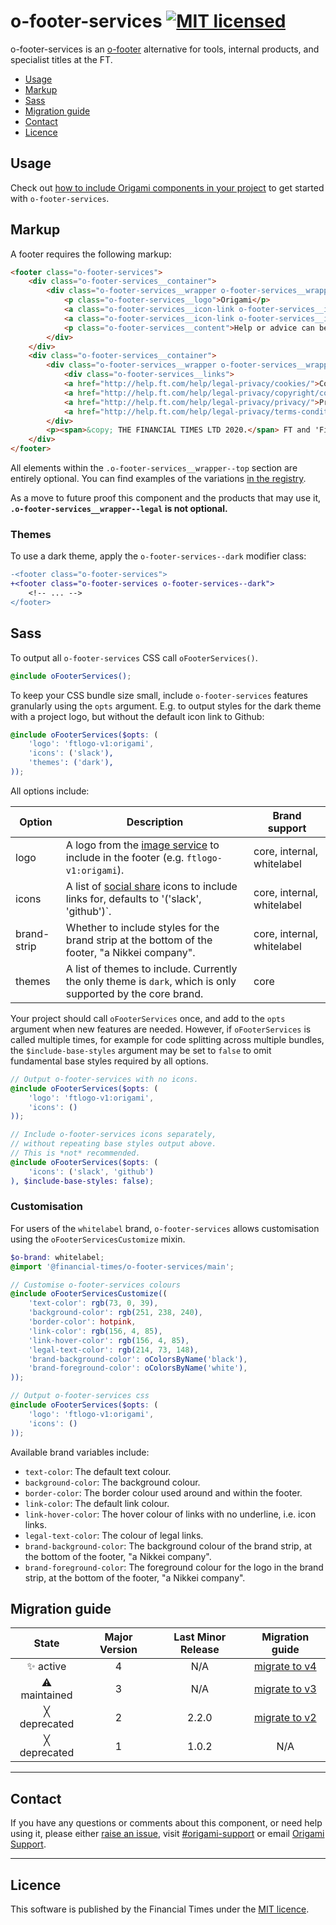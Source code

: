 # o-footer-services [![MIT licensed](https://img.shields.io/badge/license-MIT-blue.svg)](#licence)

o-footer-services is an [o-footer](https://registry.origami.ft.com/components/o-footer) alternative for tools, internal products, and specialist titles at the FT.

- [Usage](#usage)
- [Markup](#markup)
- [Sass](#sass)
- [Migration guide](#migration-guide)
- [Contact](#contact)
- [Licence](#licence)

## Usage

Check out [how to include Origami components in your project](https://origami.ft.com/documentation/components/#including-origami-components-in-your-project) to get started with `o-footer-services`.

## Markup

A footer requires the following markup:

```html
<footer class="o-footer-services">
	<div class="o-footer-services__container">
		<div class="o-footer-services__wrapper o-footer-services__wrapper--top">
			<p class="o-footer-services__logo">Origami</p>
			<a class="o-footer-services__icon-link o-footer-services__icon-link--github" href="http://github.com/financial-times/o-footer-services">View project on GitHub</a>
			<a class="o-footer-services__icon-link o-footer-services__icon-link--slack" href="https://slack.com/messages/[id]/">#slack-channel</a>
			<p class="o-footer-services__content">Help or advice can be found here <a href="mailto:an.email@someplace.com">an.email@someplace.com</a> and there are other places, <a href='/somewhere'>like this one</a>.</p>
		</div>
	</div>
	<div class="o-footer-services__container">
		<div class="o-footer-services__wrapper o-footer-services__wrapper--legal">
			<div class="o-footer-services__links">
			<a href="http://help.ft.com/help/legal-privacy/cookies/">Cookies</a>
			<a href="http://help.ft.com/help/legal-privacy/copyright/copyright-policy/">Copyright</a>
			<a href="http://help.ft.com/help/legal-privacy/privacy/">Privacy</a>
			<a href="http://help.ft.com/help/legal-privacy/terms-conditions">Terms & Conditions</a>
		</div>
		<p><span>&copy; THE FINANCIAL TIMES LTD 2020.</span> FT and 'Financial Times' are trademarks of The Financial Times Ltd.</p>
	</div>
</footer>
```

All elements within the `.o-footer-services__wrapper--top` section are entirely optional. You can find examples of the variations [in the registry](https://registry.origami.ft.com/components/o-footer-services@1.0.2).

As a move to future proof this component and the products that may use it, **`.o-footer-services__wrapper--legal` is not optional.**

### Themes

To use a dark theme, apply the `o-footer-services--dark` modifier class:

```diff
-<footer class="o-footer-services">
+<footer class="o-footer-services o-footer-services--dark">
	<!-- ... -->
</footer>
```

## Sass

To output all `o-footer-services` CSS call `oFooterServices()`.

```scss
@include oFooterServices();
```

To keep your CSS bundle size small, include  `o-footer-services` features granularly using the `opts` argument.
E.g. to output styles for the dark theme with a project logo, but without the default icon link to Github:

```scss
@include oFooterServices($opts: (
	'logo': 'ftlogo-v1:origami',
	'icons': ('slack'),
	'themes': ('dark'),
));
```
All options include:

| Option      | Description                                                                                                                                               | Brand support                |
|-------------|-----------------------------------------------------------------------------------------------------------------------------------------------------------|------------------------------|
| logo        | A logo from the [image service](https://github.com/Financial-Times/origami-image-service.) to include in the footer (e.g. `ftlogo-v1:origami`).           | core, internal, whitelabel |
| icons       | A list of [social share](https://registry.origami.ft.com/components/social-images) icons to include links for, defaults to '('slack', 'github')`.         | core, internal, whitelabel |
| brand-strip | Whether to include styles for the brand strip at the bottom of the footer, "a Nikkei company".                                                            | core, internal, whitelabel |
| themes      | A list of themes to include. Currently the only theme is `dark`, which is only supported by the core brand.                                             | core                       |


Your project should call `oFooterServices` once, and add to the `opts` argument when new features are needed. However, if `oFooterServices` is called multiple times, for example for code splitting across multiple bundles, the `$include-base-styles` argument may be set to `false` to omit fundamental base styles required by all options.
```scss
// Output o-footer-services with no icons.
@include oFooterServices($opts: (
	'logo': 'ftlogo-v1:origami',
	'icons': ()
));

// Include o-footer-services icons separately,
// without repeating base styles output above.
// This is *not* recommended.
@include oFooterServices($opts: (
	'icons': ('slack', 'github')
), $include-base-styles: false);
```

### Customisation

For users of the `whitelabel` brand, `o-footer-services` allows customisation using the `oFooterServicesCustomize` mixin.

```scss
$o-brand: whitelabel;
@import '@financial-times/o-footer-services/main';

// Customise o-footer-services colours
@include oFooterServicesCustomize((
	'text-color': rgb(73, 0, 39),
	'background-color': rgb(251, 238, 240),
	'border-color': hotpink,
	'link-color': rgb(156, 4, 85),
	'link-hover-color': rgb(156, 4, 85),
	'legal-text-color': rgb(214, 73, 148),
	'brand-background-color': oColorsByName('black'),
	'brand-foreground-color': oColorsByName('white'),
));

// Output o-footer-services css
@include oFooterServices($opts: (
	'logo': 'ftlogo-v1:origami',
	'icons': ()
));
```

Available brand variables include:
- `text-color`: The default text colour.
- `background-color`: The background colour.
- `border-color`: The border colour used around and within the footer.
- `link-color`: The default link colour.
- `link-hover-color`: The hover colour of links with no underline, i.e. icon links.
- `legal-text-color`: The colour of legal links.
- `brand-background-color`: The background colour of the brand strip, at the bottom of the footer, "a Nikkei company".
- `brand-foreground-color`: The foreground colour for the logo in the brand strip, at the bottom of the footer, "a Nikkei company".


## Migration guide

State | Major Version | Last Minor Release | Migration guide |
:---: | :---: | :---: | :---:
✨ active | 4 | N/A | [migrate to v4](MIGRATION.md#migrating-from-v3-to-v4) |
⚠ maintained | 3 | N/A | [migrate to v3](MIGRATION.md#migrating-from-v2-to-v3) |
╳ deprecated | 2 | 2.2.0 | [migrate to v2](MIGRATION.md#migrating-from-v1-to-v2) |
╳ deprecated | 1 | 1.0.2 | N/A |

***

## Contact

If you have any questions or comments about this component, or need help using it, please either [raise an issue](https://github.com/Financial-Times/o-footer-services/issues), visit [#origami-support](https://financialtimes.slack.com/messages/origami-support/) or email [Origami Support](mailto:origami-support@ft.com).

***

## Licence

This software is published by the Financial Times under the [MIT licence](http://opensource.org/licenses/MIT).
